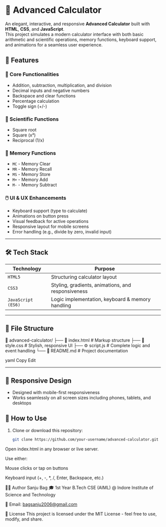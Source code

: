 # 🔢 Advanced Calculator

An elegant, interactive, and responsive **Advanced Calculator** built with **HTML**, **CSS**, and **JavaScript**.  
This project simulates a modern calculator interface with both basic arithmetic and scientific operations, memory functions, keyboard support, and animations for a seamless user experience.


## 🧠 Features

### 🔸 Core Functionalities
- Addition, subtraction, multiplication, and division
- Decimal inputs and negative numbers
- Backspace and clear functions
- Percentage calculation
- Toggle sign (+/-)

### 🔹 Scientific Functions
- Square root
- Square (x²)
- Reciprocal (1/x)

### 🧠 Memory Functions
- `MC` - Memory Clear  
- `MR` - Memory Recall  
- `MS` - Memory Store  
- `M+` - Memory Add  
- `M-` - Memory Subtract  

### 🖱️ UI & UX Enhancements
- Keyboard support (type to calculate)
- Animations on button press
- Visual feedback for active operations
- Responsive layout for mobile screens
- Error handling (e.g., divide by zero, invalid input)

---

## 🛠️ Tech Stack

| Technology | Purpose |
|------------|---------|
| `HTML5`    | Structuring calculator layout |
| `CSS3`     | Styling, gradients, animations, and responsiveness |
| `JavaScript (ES6)` | Logic implementation, keyboard & memory handling |

---

## 📂 File Structure

📁 advanced-calculator/
├── 📄 index.html # Markup structure
├── 🎨 style.css # Stylish, responsive UI
├── ⚙️ script.js # Complete logic and event handling
└── 📄 README.md # Project documentation

yaml
Copy
Edit

---

## 📱 Responsive Design

- Designed with mobile-first responsiveness
- Works seamlessly on all screen sizes including phones, tablets, and desktops
## 🎯 How to Use

1. Clone or download this repository:
   ```bash
   git clone https://github.com/your-username/advanced-calculator.git
Open index.html in any browser or live server.

Use either:

Mouse clicks or tap on buttons

Keyboard input (+, -, *, /, Enter, Backspace, etc.)

🙋‍♂️ Author
Sanju Bag
🎓 1st Year B.Tech CSE (AIML) @ Indore Institute of Science and Technology

📧 Email: bagsanju2006@gmail.com

📝 License This project is licensed under the MIT License - feel free to use, modify, and share.
